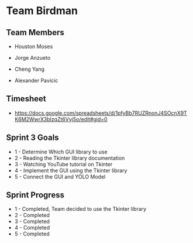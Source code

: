 # Team Birdman

## Team Members

- Houston Moses 

- Jorge Anzueto

- Cheng Yang 

- Alexander Pavicic 

## Timesheet

- https://docs.google.com/spreadsheets/d/1pfyBb7RUZRnonJ4SOcnX9TK6M2WwrX3bIzqZt6Vyj5o/edit#gid=0

## Sprint 3 Goals 
- 1 - Determine Which GUI library to use
- 2 - Reading the Tkinter library documentation
- 3 - Watching YouTube tutorial on Tkinter
- 4 - Implement the GUI using the Tkinter library
- 5 - Connect the GUI and YOLO Model

## Sprint  Progress
- 1 - Completed, Team decided to use the Tkinter library
- 2 - Completed
- 3 - Completed
- 4 - Completed
- 5 - Completed
